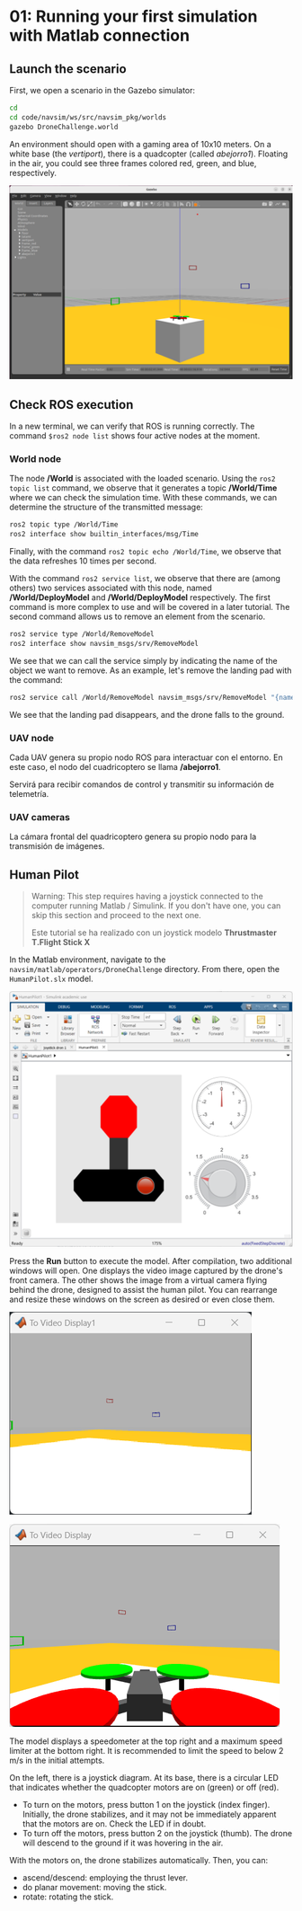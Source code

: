 # 01: Running your first simulation with Matlab connection

## Launch the scenario

First, we open a scenario in the Gazebo simulator:

```bash
cd
cd code/navsim/ws/src/navsim_pkg/worlds
gazebo DroneChallenge.world
```
An environment should open with a gaming area of 10x10 meters. On a white base (the _vertiport_), there is a quadcopter (called _abejorro1_). Floating in the air, you could see three frames colored red, green, and blue, respectively.

![DroneChallenge](./img/DroneChallenge.png 'Drone Challenge scenario. :size=600px')


## Check ROS execution

In a new terminal, we can verify that ROS is running correctly. The command `$ros2 node list` shows four active nodes at the moment.

### World node

The node **/World** is associated with the loaded scenario. Using the `ros2 topic list` command, we observe that it generates a topic **/World/Time** where we can check the simulation time. With these commands, we can determine the structure of the transmitted message:

```bash
ros2 topic type /World/Time
ros2 interface show builtin_interfaces/msg/Time
```
Finally, with the command `ros2 topic echo /World/Time`, we observe that the data refreshes 10 times per second.


With the command `ros2 service list`, we observe that there are (among others) two services associated with this node, named **/World/DeployModel** and **/World/DeployModel** respectively. The first command is more complex to use and will be covered in a later tutorial. The second command allows us to remove an element from the scenario.
```bash
ros2 service type /World/RemoveModel 
ros2 interface show navsim_msgs/srv/RemoveModel
```
We see that we can call the service simply by indicating the name of the object we want to remove. As an example, let's remove the landing pad with the command:
```bash
ros2 service call /World/RemoveModel navsim_msgs/srv/RemoveModel "{name: 'vertiport'}"
```
We see that the landing pad disappears, and the drone falls to the ground.



### UAV node

Cada UAV genera su propio nodo ROS para interactuar con el entorno. En este caso, el nodo del cuadricoptero se llama **/abejorro1**.

Servirá para recibir comandos de control y transmitir su información de telemetría.


### UAV cameras

La cámara frontal del quadricoptero genera su propio nodo para la transmisión de imágenes.



## Human Pilot

> Warning: This step requires having a joystick connected to the computer running Matlab / Simulink. If you don't have one, you can skip this section and proceed to the next one.
>
> Este tutorial se ha realizado con un joystick modelo **Thrustmaster T.Flight Stick X**

In the Matlab environment, navigate to the `navsim/matlab/operators/DroneChallenge` directory. From there, open the `HumanPilot.slx` model.

![Drone Challenge human pilot](./img/HumanPilot.png 'Drone Challenge human pilot. :size=600px')

Press the **Run** button to execute the model. After compilation, two additional windows will open. One displays the video image captured by the drone's front camera. The other shows the image from a virtual camera flying behind the drone, designed to assist the human pilot. You can rearrange and resize these windows on the screen as desired or even close them.

![Drone Challenge onboard camera](./img/onboardCAM.png 'Drone Challenge onboard camera. :size=600px')

![Drone Challenge follow camera](./img/followCAM.png 'Drone Challenge follow camera. :size=600px')


The model displays a speedometer at the top right and a maximum speed limiter at the bottom right. It is recommended to limit the speed to below 2 m/s in the initial attempts.

On the left, there is a joystick diagram. At its base, there is a circular LED that indicates whether the quadcopter motors are on (green) or off (red).
- To turn on the motors, press button 1 on the joystick (index finger). Initially, the drone stabilizes, and it may not be immediately apparent that the motors are on. Check the LED if in doubt.
- To turn off the motors, press button 2 on the joystick (thumb). The drone will descend to the ground if it was hovering in the air.

With the motors on, the drone stabilizes automatically. Then, you can:
- ascend/descend: employing the thrust lever.
- do planar movement: moving the stick.
- rotate: rotating the stick.




